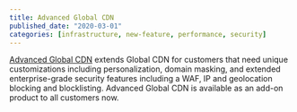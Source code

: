 ```yaml
---
title: Advanced Global CDN
published_date: "2020-03-01"
categories: [infrastructure, new-feature, performance, security]
---
```

[Advanced Global CDN](/guides/professional-services/advanced-global-cdn) extends Global CDN for customers that need unique customizations including personalization, domain masking, and extended enterprise-grade security features including a WAF, IP and geolocation blocking and blocklisting. Advanced Global CDN is available as an add-on product to all customers now.
